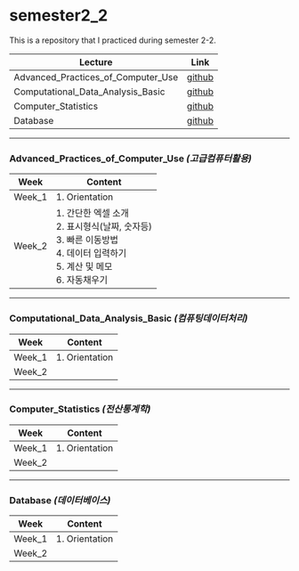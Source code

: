 # semester2_2

This is a repository that I practiced during semester 2-2.


| Lecture | Link |
| - | - |
| Advanced_Practices_of_Computer_Use | [github](https://github.com/nickjw0205/semester2_2/tree/master/Advanced_Practices_of_Computer_Use) |
| Computational_Data_Analysis_Basic | [github](https://github.com/nickjw0205/semester2_2/tree/master/Computational_Data_Analysis_Basic) |
| Computer_Statistics | [github](https://github.com/nickjw0205/semester2_2/tree/master/Computer_Statistics) |
| Database | [github](https://github.com/nickjw0205/semester2_2/tree/master/Database) |

------------

### Advanced_Practices_of_Computer_Use *(고급컴퓨터활용)*

| Week | Content |
| - | - |
| Week_1 | 1. Orientation |
| Week_2 | 1. 간단한 엑셀 소개 <br> 2. 표시형식(날짜, 숫자등) <br> 3. 빠른 이동방법 <br> 4. 데이터 입력하기 <br> 5. 계산 및 메모 <br> 6. 자동채우기 |

----------

### Computational_Data_Analysis_Basic *(컴퓨팅데이터처리)*

| Week | Content |
| - | - |
| Week_1 | 1. Orientation |
| Week_2 | |

----------

### Computer_Statistics *(전산통계학)*

| Week | Content |
| - | - |
| Week_1 | 1. Orientation |
| Week_2 | |

---------

### Database *(데이터베이스)*

| Week | Content |
| - | - |
| Week_1 | 1. Orientation |
| Week_2 | |





